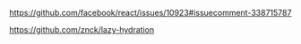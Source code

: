 https://github.com/facebook/react/issues/10923#issuecomment-338715787

https://github.com/znck/lazy-hydration
